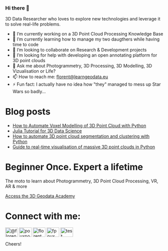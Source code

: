 ### Hi there 👋

3D Data Researcher who loves to explore new technologies and leverage it to solve real-life problems.

- 🔭 I’m currently working on a 3D Point Cloud Processing Knowledge Base 
- 🌱 I’m currently learning how to manage my two daugthers while having time to code
- 👯 I’m looking to collaborate on Research & Development projects
- 🤔 I’m looking for help with developing an open annotating platform for 3D point clouds
- 💬 Ask me about Photogrammetry, 3D Processing, 3D Modelling, 3D Vizualisation or Life?
- 📫 How to reach me: florent@learngeodata.eu
- ⚡ Fun fact: I actually have no idea how "they" managed to mess up Star Wars so badly...

# Blog posts

<!-- BLOG-POST-LIST:START -->
- [How to Automate Voxel Modelling of 3D Point Cloud with Python](https://towardsdatascience.com/how-to-automate-voxel-modelling-of-3d-point-cloud-with-python-459f4d43a227?source=rss-8ba7bf4ad784------2)
- [Julia Tutorial for 3D Data Science](https://towardsdatascience.com/julia-tutorial-for-3d-data-science-bf62aa004b0c?source=rss-8ba7bf4ad784------2)
- [How to automate 3D point cloud segmentation and clustering with Python](https://towardsdatascience.com/how-to-automate-3d-point-cloud-segmentation-and-clustering-with-python-343c9039e4f5?source=rss-8ba7bf4ad784------2)
- [Guide to real-time visualisation of massive 3D point clouds in Python](https://towardsdatascience.com/guide-to-real-time-visualisation-of-massive-3d-point-clouds-in-python-ea6f00241ee0?source=rss-8ba7bf4ad784------2)
<!-- BLOG-POST-LIST:END -->

# Beginner Once. Expert a lifetime
The moto to learn about Photogrammetry, 3D Point Cloud Processing, VR, AR & more

[Access the 3D Geodata Academy](https://learngeodata.eu)

# Connect with me:
<p align="left">
<a href="https://medium.com/@florentpoux" target="blank"><img align="center" src="https://cdn.jsdelivr.net/npm/simple-icons@3.0.1/icons/medium.svg" alt="@florentpoux" height="30" width="40" /></a>
<a href="https://twitter.com/pouxpointcloud" target="blank"><img align="center" src="https://cdn.jsdelivr.net/npm/simple-icons@3.0.1/icons/twitter.svg" alt="pouxpointcloud" height="30" width="40" /></a>
<a href="https://linkedin.com/in/florent poux" target="blank"><img align="center" src="https://cdn.jsdelivr.net/npm/simple-icons@3.0.1/icons/linkedin.svg" alt="florent poux" height="30" width="40" /></a>
<a href="https://www.youtube.com/FlorentPoux" target="blank"><img align="center" src="https://cdn.jsdelivr.net/npm/simple-icons@3.0.1/icons/youtube.svg" alt="fpoux" height="30" width="40" /></a>
<a href="https://learngeodata.eu" target="blank"><img align="center" src="https://cdn.jsdelivr.net/npm/simple-icons@3.0.1/icons/codepen.svg" alt="test" height="30" width="40" /></a>

Cheers!

